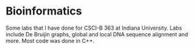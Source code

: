 # Bioinformatics
Some labs that I have done for CSCI-B 363 at Indiana University.  Labs include De Bruijin graphs, global and local DNA sequence alignment and more.  Most code was done in C++. </br>

